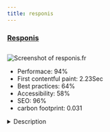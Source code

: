 ```yaml
---
title: responis
---
```


<div style="height: 3rem">
  <a href="http://www.responis.fr/"><h3>Responis</h3></a>
</div>
<img loading="lazy" src="/images/thumbs/responis.fr.jpg" alt="Screenshot of responis.fr" />
<ul>
  <li>Performace: 94%</li>
  <li>
    First contentful paint:
    2.23Sec
  </li>
  <li>Best practices: 64%</li>
  <li>Accessibility: 58%</li>
  <li>SEO: 96%</li>
  <li>carbon footprint: 0.031</li>
</ul>
<details>
  <summary>Description</summary>
  <p>Responis is a financial company, located in France since 2006 which offers a debt consolidation loans services. The aim of this banking solution is to reduce the monthly installments. This financial organization is certified ISO 9001 since 2009.This website offers all useful components of a financial service: specific information about loans, a simulator and some French news. 
Responis needs an efficient website to support and develop this project, that’s why the team has chosen Joomla. The IT developer can modify and personalize this website to make it progressed.</p>
</details>

